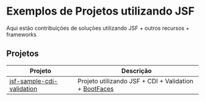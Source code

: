 # Exemplos de Projetos utilizando JSF

Aqui estão contribuições de soluções utilizando JSF + outros recursos + frameworks

## Projetos

Projeto         | Descrição
--------------- | -------------
[jsf-sample-cdi-validation](https://github.com/SouJava-Rio/soujava-rio-labs/tree/master/jsf-samples/jsf-sample-cdi-validation) | Projeto utilizando JSF + CDI + Validation + [BootFaces](https://www.bootsfaces.net)
